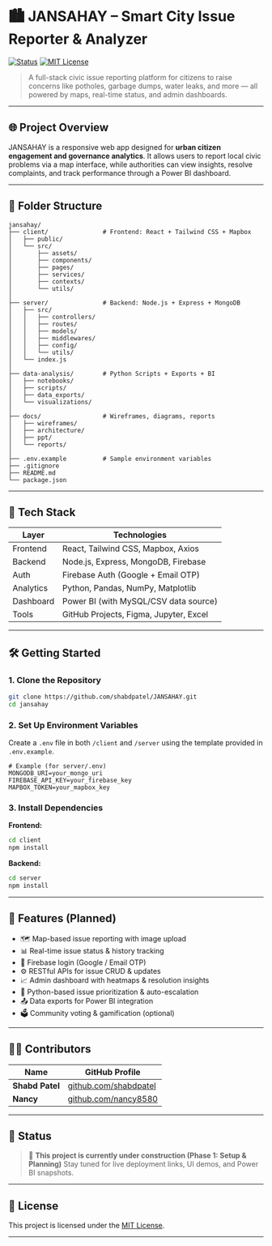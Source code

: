 # 🏙️ JANSAHAY – Smart City Issue Reporter & Analyzer

[![Status](https://img.shields.io/badge/Status-Under_Construction-orange?style=for-the-badge)]()
[![MIT License](https://img.shields.io/badge/license-MIT-green?style=for-the-badge)]()

> A full-stack civic issue reporting platform for citizens to raise concerns like potholes, garbage dumps, water leaks, and more — all powered by maps, real-time status, and admin dashboards.

---

## 🌐 Project Overview

JANSAHAY is a responsive web app designed for **urban citizen engagement and governance analytics**. It allows users to report local civic problems via a map interface, while authorities can view insights, resolve complaints, and track performance through a Power BI dashboard.

---

## 📁 Folder Structure

```
jansahay/
├── client/               # Frontend: React + Tailwind CSS + Mapbox
│   ├── public/
│   └── src/
│       ├── assets/
│       ├── components/
│       ├── pages/
│       ├── services/
│       ├── contexts/
│       └── utils/
│
├── server/               # Backend: Node.js + Express + MongoDB
│   ├── src/
│   │   ├── controllers/
│   │   ├── routes/
│   │   ├── models/
│   │   ├── middlewares/
│   │   ├── config/
│   │   └── utils/
│   └── index.js
│
├── data-analysis/        # Python Scripts + Exports + BI
│   ├── notebooks/
│   ├── scripts/
│   ├── data_exports/
│   └── visualizations/
│
├── docs/                 # Wireframes, diagrams, reports
│   ├── wireframes/
│   ├── architecture/
│   ├── ppt/
│   └── reports/
│
├── .env.example          # Sample environment variables
├── .gitignore
├── README.md
└── package.json
```

---

## 🚀 Tech Stack

| Layer          | Technologies                          |
|----------------|----------------------------------------|
| Frontend       | React, Tailwind CSS, Mapbox, Axios     |
| Backend        | Node.js, Express, MongoDB, Firebase    |
| Auth           | Firebase Auth (Google + Email OTP)     |
| Analytics      | Python, Pandas, NumPy, Matplotlib      |
| Dashboard      | Power BI (with MySQL/CSV data source)  |
| Tools          | GitHub Projects, Figma, Jupyter, Excel |

---

## 🛠️ Getting Started

### 1. Clone the Repository

```bash
git clone https://github.com/shabdpatel/JANSAHAY.git
cd jansahay
```

### 2. Set Up Environment Variables

Create a `.env` file in both `/client` and `/server` using the template provided in `.env.example`.

```env
# Example (for server/.env)
MONGODB_URI=your_mongo_uri
FIREBASE_API_KEY=your_firebase_key
MAPBOX_TOKEN=your_mapbox_key
```

### 3. Install Dependencies

**Frontend:**

```bash
cd client
npm install
```

**Backend:**

```bash
cd server
npm install
```

---

## 📌 Features (Planned)

* 🗺️ Map-based issue reporting with image upload
* 📊 Real-time issue status & history tracking
* 🔐 Firebase login (Google / Email OTP)
* ⚙️ RESTful APIs for issue CRUD & updates
* 📈 Admin dashboard with heatmaps & resolution insights
* 🧠 Python-based issue prioritization & auto-escalation
* 📤 Data exports for Power BI integration
* 🗳️ Community voting & gamification (optional)

---

## 👩‍💻 Contributors

| Name            | GitHub Profile                                         |
| --------------- | ------------------------------------------------------ |
| **Shabd Patel** | [github.com/shabdpatel](https://github.com/shabdpatel) |
| **Nancy**       | [github.com/nancy8580](https://github.com/nancy8580)   |

---

## 📌 Status

> 🚧 **This project is currently under construction (Phase 1: Setup & Planning)**
> Stay tuned for live deployment links, UI demos, and Power BI snapshots.

---

## 📄 License

This project is licensed under the [MIT License](LICENSE).

---

